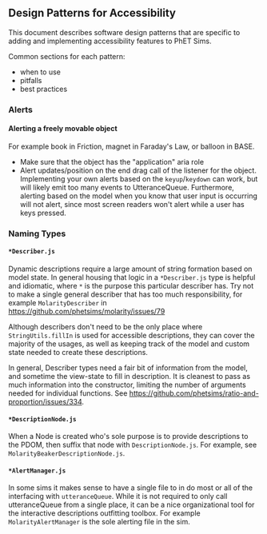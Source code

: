 

## Design Patterns for Accessibility

This document describes software design patterns that are specific to adding and implementing accessibility features to 
PhET Sims. 

Common sections for each pattern:
- when to use
- pitfalls
- best practices

### Alerts

#### Alerting a freely movable object
  For example book in Friction, magnet in Faraday's Law, or balloon in BASE.
  
  * Make sure that the object has the "application" aria role
  * Alert updates/position on the end drag call of the listener for the object. Implementing your own alerts based on 
  the `keyup`/`keydown` can work, but will likely emit too many events to UtteranceQueue. Furthermore, alerting based on
  the model when you know that user input is occurring will not alert, since most screen readers won't alert while a user
  has keys pressed.
  

### Naming Types

#### `*Describer.js`

Dynamic descriptions require a large amount of string formation based on model state. In general housing that logic
in a `*Describer.js` type is helpful and idiomatic, where `*` is the purpose this particular describer has. Try not to 
make a single general describer that has too much responsibility, for example `MolarityDescriber` in https://github.com/phetsims/molarity/issues/79

Although describers don't need to be the only place where `StringUtils.fillIn` is used for accessible descriptions, 
they can cover the majority of the usages, as well as keeping track of the model and custom state needed to create these
descriptions.

In general, Describer types need a fair bit of information from the model, and sometime the view-state to fill in 
description. It is cleanest to pass as much information into the constructor, limiting the number of arguments needed 
for individual functions. See https://github.com/phetsims/ratio-and-proportion/issues/334.

#### `*DescriptionNode.js`

When a Node is created who's sole purpose is to provide descriptions to the PDOM, then suffix that node with 
`DescriptionNode.js`. For example, see `MolarityBeakerDescriptionNode.js`.

#### `*AlertManager.js`

In some sims it makes sense to have a single file to in do most or all of the interfacing with `utteranceQueue`.
While it is not required to only call utteranceQueue from a single place, it can be a nice organizational tool for the 
interactive descriptions outfitting toolbox. For example `MolarityAlertManager` is the sole alerting file in the sim.
